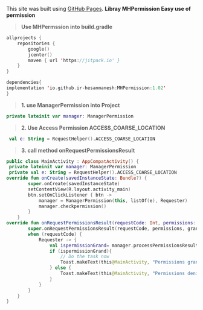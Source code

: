 This site was built using [GitHub Pages](https://mohammad0261.github.io/MHPermission/).
**Libray MHPermission Easy use of permission**





> **Use MHPermssion into build.gradle**



```kotlin
allprojects {
    repositories {
        google()
        jcenter()
        maven { url 'https://jitpack.io' }
    } 
}
```








```kotlin
dependencies{
implementation 'io.github.ir-hesanmanesh:MHPermission:1.02'
}
```





> **1.  use ManagerPermission into Project**




```kotlin
private lateinit var manager: ManagerPermission
```




>**2.  Use Access Permission ACCESS_COARSE_LOCATION**




```kotlin
 val e: String = RequestHelper().ACCESS_COARSE_LOCATION
 ```


 
 
 
 
 
> **3.  call method onRequestPermissionsResult**




```kotlin
public class MainActivity : AppCompatActivity() {
 private lateinit var manager: ManagerPermission
 private val e: String = RequestHelper().ACCESS_COARSE_LOCATION
override fun onCreate(savedInstanceState: Bundle?) {
        super.onCreate(savedInstanceState)
        setContentView(R.layout.activity_main)
        btn.setOnClickListener { btn ->
            manager = ManagerPermission(this, listOf(e), Requester)
            manager.checkpermission()
        }
    }
override fun onRequestPermissionsResult(requestCode: Int, permissions: Array<String>, grantResults: IntArray) {
        super.onRequestPermissionsResult(requestCode, permissions, grantResults)
        when (requestCode) {
            Requester -> {
                val ispermissionGrand= manager.processPermissionsResult(requestCode, permissions, grantResults)
                if (ispermissionGrand){
                    // Do the task now
                    Toast.makeText(this@MainActivity, "Permissions granted.", Toast.LENGTH_SHORT).show()
                } else {
                    Toast.makeText(this@MainActivity, "Permissions denied.", Toast.LENGTH_SHORT).show()
                }
            }
        }
    }
}
```
